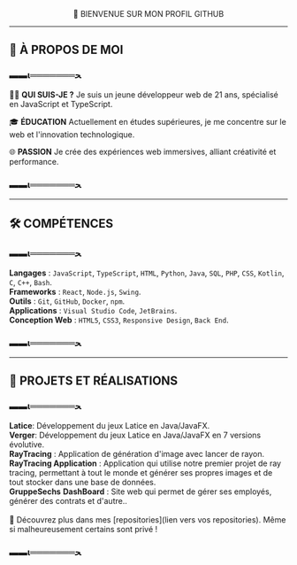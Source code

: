 <div align="center">
👋 BIENVENUE SUR MON PROFIL GITHUB
</div>

<hr>

## 🌟 À PROPOS DE MOI

### ▬▬ι═══════ﺤ

🧑‍💻 **QUI SUIS-JE ?** Je suis un jeune développeur web de 21 ans, spécialisé en JavaScript et TypeScript.

🎓 **ÉDUCATION** Actuellement en études supérieures, je me concentre sur le web et l'innovation technologique.

🌐 **PASSION** Je crée des expériences web immersives, alliant créativité et performance.

### ▬▬ι═══════ﺤ

<hr>

## 🛠️ COMPÉTENCES

### ▬▬ι═══════ﺤ

__**Langages**__ : `JavaScript`, `TypeScript`, `HTML`, `Python`, `Java`, `SQL`, `PHP`, `CSS`, `Kotlin`, `C`, `C++`, `Bash`. <br>
__**Frameworks**__ : `React`, `Node.js`, `Swing`.<br>
__**Outils**__ : `Git`, `GitHub`, `Docker`, `npm`.<br>
__**Applications**__ : `Visual Studio Code`, `JetBrains`.<br>
__**Conception Web**__ : `HTML5`, `CSS3`, `Responsive Design`, `Back End`.<br>

### ▬▬ι═══════ﺤ

<hr>

## 🚀 PROJETS ET RÉALISATIONS

### ▬▬ι═══════ﺤ

**Latice**: Développement du jeux Latice en Java/JavaFX.<br>
**Verger**: Développement du jeux Latice en Java/JavaFX en 7 versions évolutive.<br>
**RayTracing** : Application de génération d'image avec lancer de rayon.<br>
**RayTracing Application** : Application qui utilise notre premier projet de ray tracing, permettant à tout le monde et générer ses propres images et de tout stocker dans une base de données.<br>
**GruppeSechs** **DashBoard** : Site web qui permet de gérer ses employés, générer des contrats et d'autre..<br>
<br>
👀 Découvrez plus dans mes [repositories](lien vers vos repositories). Même si malheureusement certains sont privé !

### ▬▬ι═══════ﺤ
